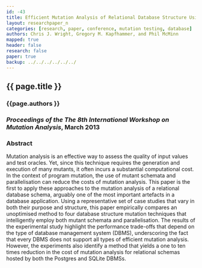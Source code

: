 ```yaml
---
id: -43
title: Efficient Mutation Analysis of Relational Database Structure Using Mutant Schemata and Parallelisation 
layout: researchpaper_n
categories: [research, paper, conference, mutation testing, database]
authors: Chris J. Wright, Gregory M. Kapfhammer, and Phil McMinn
mapped: true 
header: false 
research: false 
paper: true
backup: ../../../../../../
---
```


## {{ page.title }} [<i class="fa fa-download"></i>]({{site.baseurl}}download/research/papers/mutation2013-wright-kapfhammer-mcminn.pdf "Download this Paper!")

### {{page.authors }}

### <i>Proceedings of the The 8th International Workshop on Mutation Analysis</i>, March 2013

### Abstract

Mutation analysis is an effective way to assess the quality of input values and test oracles. Yet, since this technique
requires the generation and execution of many mutants, it often incurs a substantial computational cost. In the context
of program mutation, the use of mutant schemata and parallelisation can reduce the costs of mutation analysis. This
paper is the first to apply these approaches to the mutation analysis of a relational database schema, arguably one of
the most important artefacts in a database application. Using a representative set of case studies that vary in both
their purpose and structure, this paper empirically compares an unoptimised method to four database structure mutation
techniques that intelligently employ both mutant schemata and parallelisation. The results of the experimental study
highlight the performance trade-offs that depend on the type of database management system (DBMS), underscoring the fact
that every DBMS does not support all types of efficient mutation analysis. However, the experiments also identify a
method that yields a one to ten times reduction in the cost of mutation analysis for relational schemas hosted by both
the Postgres and SQLite DBMSs.
